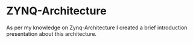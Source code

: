 # ZYNQ-Architecture
As per my knowledge on Zynq-Architecture I created a brief introduction presentation about this architecture.
